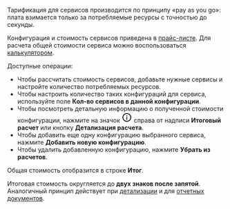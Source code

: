 Тарификация для сервисов производится по принципу «pay as you go»: плата взимается только за потребляемые ресурсы с точностью до секунды.

Конфигурация и стоимость сервисов приведена в [прайс-листе](https://cloud.vk.com/pricelist). Для расчета общей стоимости сервиса можно воспользоваться [калькулятором](https://cloud.vk.com/en/pricing/).

Доступные операции:

- Чтобы рассчитать стоимость сервисов, добавьте нужные сервисы и настройте количество потребляемых ресурсов.
- Чтобы настроить количество таких конфигураций для сервиса, используйте поле **Кол-во сервисов в данной конфигурации**.
- Чтобы посмотреть детальную информацию о полученной стоимости конфигурации, нажмите на значок ![Детализация расчета](./assets/info_icon.svg "inline") справа от надписи **Итоговый расчет** или кнопку **Детализация расчета**.
- Чтобы добавить еще одну конфигурацию выбранного сервиса, нажмите **Добавить новую конфигурацию**.
- Чтобы удалить добавленную конфигурацию, нажмите **Убрать из расчетов**.

Общая стоимость отобразится в строке **Итог**.

<warn>

Итоговая стоимость округляется до **двух знаков после запятой**. Аналогичный принцип действует при [детализации](../instructions/detail/) и для [отчетных документов](../concepts/report/).

</warn>
